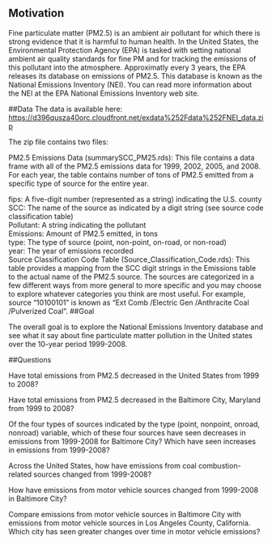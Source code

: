 ## Motivation
Fine particulate matter (PM2.5) is an ambient air pollutant for which there is strong evidence that it is harmful to human health. In the United States, the Environmental Protection Agency (EPA) is tasked with setting national ambient air quality standards for fine PM and for tracking the emissions of this pollutant into the atmosphere. Approximatly every 3 years, the EPA releases its database on emissions of PM2.5. This database is known as the National Emissions Inventory (NEI). You can read more information about the NEI at the EPA National Emissions Inventory web site.

##Data
The data is available here: https://d396qusza40orc.cloudfront.net/exdata%252Fdata%252FNEI_data.zip

The zip file contains two files:

PM2.5 Emissions Data (summarySCC_PM25.rds): This file contains a data frame with all of the PM2.5 emissions data for 1999, 2002, 2005, and 2008. For each year, the table contains number of tons of PM2.5 emitted from a specific type of source for the entire year. 

fips: A five-digit number (represented as a string) indicating the U.S. county  
SCC: The name of the source as indicated by a digit string (see source code classification table)  
Pollutant: A string indicating the pollutant  
Emissions: Amount of PM2.5 emitted, in tons  
type: The type of source (point, non-point, on-road, or non-road)  
year: The year of emissions recorded  
Source Classification Code Table (Source_Classification_Code.rds): This table provides a mapping from the SCC digit strings in the Emissions table to the actual name of the PM2.5 source. The sources are categorized in a few different ways from more general to more specific and you may choose to explore whatever categories you think are most useful. For example, source “10100101” is known as “Ext Comb /Electric Gen /Anthracite Coal /Pulverized Coal”.
##Goal

The overall goal is to explore the National Emissions Inventory database and see
what it say about fine particulate matter pollution in the United states over
the 10-year period 1999-2008.

##Questions

  Have total emissions from PM2.5 decreased in the United States from 1999 to
  2008?

  Have total emissions from PM2.5 decreased in the Baltimore City, Maryland
  from 1999 to 2008?

  Of the four types of sources indicated by the type (point, nonpoint, onroad,
  nonroad) variable, which of these four sources have seen decreases in
  emissions from 1999-2008 for Baltimore City? Which have seen increases in
  emissions from 1999-2008? 

  Across the United States, how have emissions from coal combustion-related
  sources changed from 1999-2008?

  How have emissions from motor vehicle sources changed from 1999-2008 in
  Baltimore City?

  Compare emissions from motor vehicle sources in Baltimore City with emissions
  from motor vehicle sources in Los Angeles County, California. Which city has
  seen greater changes over time in motor vehicle emissions?
